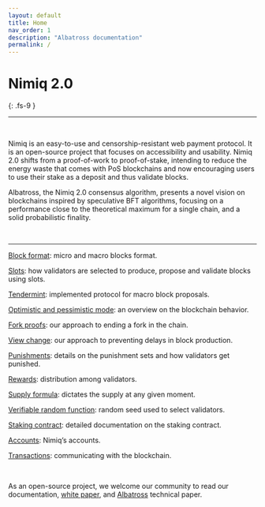 ```yaml
---
layout: default
title: Home
nav_order: 1
description: "Albatross documentation"
permalink: /
---
```



# Nimiq 2.0
{: .fs-9 }

---

<br />

Nimiq is an easy-to-use and censorship-resistant web payment protocol. It is an open-source project that focuses on accessibility and usability. Nimiq 2.0 shifts from a proof-of-work to proof-of-stake, intending to reduce the energy waste that comes with PoS blockchains and now encouraging users to use their stake as a deposit and thus validate blocks.

Albatross, the Nimiq 2.0 consensus algorithm, presents a novel vision on blockchains inspired by speculative BFT algorithms, focusing on a performance close to the theoretical maximum for a single chain, and a solid probabilistic finality.

<br />

---


[Block format](/just-the-docs/docs/Primitives/block-format): micro and macro blocks format.

[Slots](/just-the-docs/docs/slots): how validators are selected to produce, propose and validate blocks using slots.

[Tendermint](/just-the-docs/docs/tendermint): implemented protocol for macro block proposals.

[Optimistic and pessimistic mode](/just-the-docs/docs/behavior-modes): an overview on the blockchain behavior.

[Fork proofs](/just-the-docs/docs/fork-proofs): our approach to ending a fork in the chain.

[View change](/just-the-docs/docs/view-change): our approach to preventing delays in block production.

[Punishments](/just-the-docs/docs/punishments): details on the punishment sets and how validators get punished.

[Rewards](/just-the-docs/docs/rewards): distribution among validators.

[Supply formula](/just-the-docs/docs/supply-formula): dictates the supply at any given moment.

[Verifiable random function](/just-the-docs/docs/vrf): random seed used to select validators.

[Staking contract](/just-the-docs/docs/staking-contract): detailed documentation on the staking contract.

[Accounts](/just-the-docs/docs/Primitives/accounts): Nimiq’s accounts.

[Transactions](/just-the-docs/docs/Primitives/transactions): communicating with the blockchain.

<br />

As an open-source project, we welcome our community to read our documentation, [white paper](https://www.nimiq.com/whitepaper/), and [Albatross](https://arxiv.org/pdf/1903.01589.pdf) technical paper.